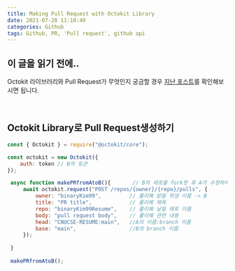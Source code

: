 ```yaml
---
title: Making Pull Request with Octokit Library
date: 2021-07-28 11:10:49
categories: Github
tags: Github, PR, 'Pull request', github api
---
```



## 이 글을 읽기 전에..
Octokit 라이브러리와 Pull Request가 무엇인지 궁금할 경우
[지난 포스트](https://dblepart99.github.io/2021/07/28/What-is-Pull-Request/)를 확인해보시면 됩니다.

<br/>

## Octokit Library로 Pull Request생성하기

``` javascript
const { Octokit } = require("@octokit/core");

const octokit = new Octokit({
    auth: token // B의 토큰
});

 async function makePRfromAtoB(){       // B의 레포를 fork한 후 A가 수정하여 PR을 날리는 경우
     await octokit.request("POST /repos/{owner}/{repo}/pulls", {
         owner: "binaryKim99",         // 풀리퀘 받을 학생 이름 -> B
         title: "PR title",            // 풀리퀘 제목 
         repo: "binaryKim99Resume",    // 풀리퀘 날릴 레포 이름
         body: "pull request body",    // 풀리퀘 관련 내용 
         head: "CNUCSE-RESUME:main",   //A의 이름:branch 이름
         base: "main",                 //B의 branch 이름
     });
     
 }
 
 makePRfromAtoB();
```